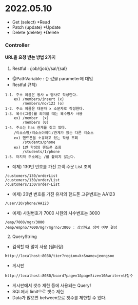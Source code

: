 # 2022.05.10

- Get (select) *Read
- Patch (update) *Update
- Delete (delete) *Delete

### Controller
#### URL을 요청 받는 방법 2가지
1. Restful : /job/{job}/sal/{sal}
- @PathVariable : {} 값을 parameter에 대입
- Restful 규칙)
```
1-1. 주소 이름은 동사 x 명사로 작성한다.
    ex) /members/insert (x)
        /members/no/123 (o)
1-2. 주소 이름은 대문자 x 소문자로 작성한다.
1-3. 복수(그룹)를 의미할 때는 복수명사 사용
    ex) /member  (x)
        /members (0)
1-4. 주소는 has 관계를 갖고 있다.
    /리소스명/리소스아이디/관계가 있는 다른 리소스
    ex) 핸드폰을 소유하고 있는 학생 조회
        /students/phone
    ex) 1번 학생의 핸드폰 조회
        /students/1/phone
1-5. 마지막 주소에는 /를 붙이지 않는다.
```
- 예제) 130번 번호를 가진 고객 주문 List 조회
```
/customers/130/orderList
/customers/130/order/List
/customers/130/order-List
```
- 예제) 20번 번호를 가진 유저의 핸드폰 고유번호는 AA123
```
/user/20/phone/AA123
```
- 예제) 사원번호가 7000 사원의 사수번호는 3000
```
/emp/7000/mgr/3000
/emp/empno/7000/mgr/mgrno/3000 : 상의하고 생략 여부 결정
```
2. QueryString
- 검색할 때 많이 사용 (필터링)
```
http://localhost:8080/tier?region=kr&name=jeongsoo
```
- 게시판
```
http://localhost:8080/board?page=1&pageSize=10&writer=나정수
```
- 게시판에서 갯수 제한 등에 사용되는 Query!
- SQL에서 limit으로 갯수 제한
- Data가 많으면 between으로 갯수를 제한할 수 있다.